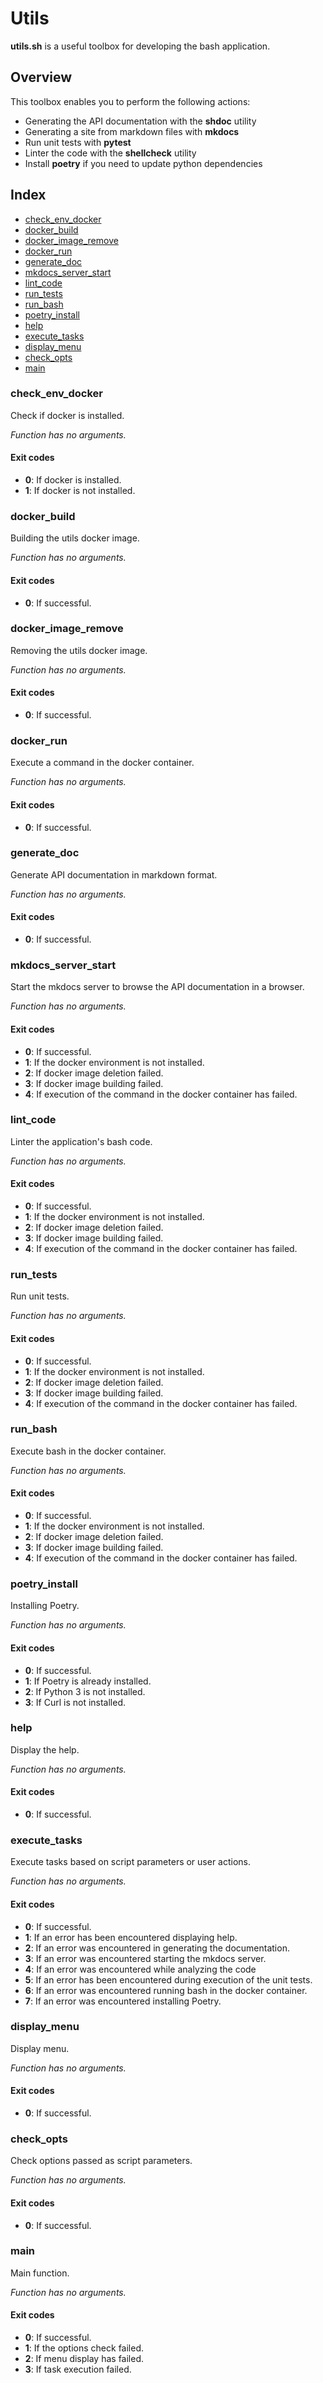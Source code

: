 # Utils

**utils.sh** is a useful toolbox for developing the bash application.

## Overview

This toolbox enables you to perform the following actions:

* Generating the API documentation with the **shdoc** utility
* Generating a site from markdown files with **mkdocs**
* Run unit tests with **pytest**
* Linter the code with the **shellcheck** utility
* Install **poetry** if you need to update python dependencies

## Index

* [check_env_docker](#checkenvdocker)
* [docker_build](#dockerbuild)
* [docker_image_remove](#dockerimageremove)
* [docker_run](#dockerrun)
* [generate_doc](#generatedoc)
* [mkdocs_server_start](#mkdocsserverstart)
* [lint_code](#lintcode)
* [run_tests](#runtests)
* [run_bash](#runbash)
* [poetry_install](#poetryinstall)
* [help](#help)
* [execute_tasks](#executetasks)
* [display_menu](#displaymenu)
* [check_opts](#checkopts)
* [main](#main)

### check_env_docker

Check if docker is installed.

_Function has no arguments._

#### Exit codes

* **0**: If docker is installed.
* **1**: If docker is not installed.

### docker_build

Building the utils docker image.

_Function has no arguments._

#### Exit codes

* **0**: If successful.

### docker_image_remove

Removing the utils docker image.

_Function has no arguments._

#### Exit codes

* **0**: If successful.

### docker_run

Execute a command in the docker container.

_Function has no arguments._

#### Exit codes

* **0**: If successful.

### generate_doc

Generate API documentation in markdown format.

_Function has no arguments._

#### Exit codes

* **0**: If successful.

### mkdocs_server_start

Start the mkdocs server to browse the API documentation in a browser.

_Function has no arguments._

#### Exit codes

* **0**: If successful.
* **1**: If the docker environment is not installed.
* **2**: If docker image deletion failed.
* **3**: If docker image building failed.
* **4**: If execution of the command in the docker container has failed.

### lint_code

Linter the application's bash code.

_Function has no arguments._

#### Exit codes

* **0**: If successful.
* **1**: If the docker environment is not installed.
* **2**: If docker image deletion failed.
* **3**: If docker image building failed.
* **4**: If execution of the command in the docker container has failed.

### run_tests

Run unit tests.

_Function has no arguments._

#### Exit codes

* **0**: If successful.
* **1**: If the docker environment is not installed.
* **2**: If docker image deletion failed.
* **3**: If docker image building failed.
* **4**: If execution of the command in the docker container has failed.

### run_bash

Execute bash in the docker container.

_Function has no arguments._

#### Exit codes

* **0**: If successful.
* **1**: If the docker environment is not installed.
* **2**: If docker image deletion failed.
* **3**: If docker image building failed.
* **4**: If execution of the command in the docker container has failed.

### poetry_install

Installing Poetry.

_Function has no arguments._

#### Exit codes

* **0**: If successful.
* **1**: If Poetry is already installed.
* **2**: If Python 3 is not installed.
* **3**: If Curl is not installed.

### help

Display the help.

_Function has no arguments._

#### Exit codes

* **0**: If successful.

### execute_tasks

Execute tasks based on script parameters or user actions.

_Function has no arguments._

#### Exit codes

* **0**: If successful.
* **1**: If an error has been encountered displaying help.
* **2**: If an error was encountered in generating the documentation.
* **3**: If an error was encountered starting the mkdocs server.
* **4**: If an error was encountered while analyzing the code
* **5**: If an error has been encountered during execution of the unit tests.
* **6**: If an error was encountered running bash in the docker container.
* **7**: If an error was encountered installing Poetry.

### display_menu

Display menu.

_Function has no arguments._

#### Exit codes

* **0**: If successful.

### check_opts

Check options passed as script parameters.

_Function has no arguments._

#### Exit codes

* **0**: If successful.

### main

Main function.

_Function has no arguments._

#### Exit codes

* **0**: If successful.
* **1**: If the options check failed.
* **2**: If menu display has failed.
* **3**: If task execution failed.

